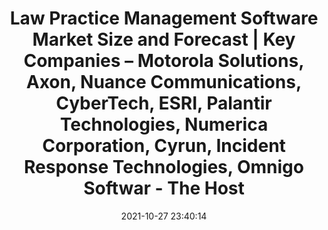---
"title": "Law Practice Management Software Market Size and Forecast | Key Companies – Motorola Solutions, Axon, Nuance Communications, CyberTech, ESRI, Palantir Technologies, Numerica Corporation, Cyrun, Incident Response Technologies, Omnigo Softwar - The Host"
"date": "2021-10-27 23:40:14"
"feed_name": "GOOGLENEWSINDUSTRIAL"
"feed_website": "https://news.google.com/search?q=industrial%2Bincident&hl=en-US&gl=US&ceid=US:en"
"feed_rss": "https://news.google.com/rss/search?q=industrial%2Bincident&hl=en-US&gl=US&ceid=US:en"
"link": "https://thehostonline.co.uk/news/51726/law-practice-management-software-market-size-and-analysis/"
"source": "{'href': 'https://thehostonline.co.uk', 'title': 'The Host'}"
"file": "_posts/2021-1-1-e79e32e0e0245559f67298ef01115751b9f687ea.md"
"accident": "0"
"drilling": "0"
"dead": "0"
"injured": "0"
"arrested": "0"
"place": "unknown place"
"where": "unknown site"
"causes": "unknown"
"place_uri": "unknown place"
---